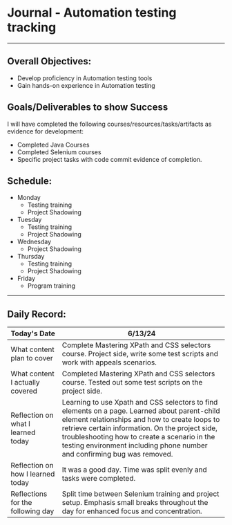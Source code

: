 # Journal - Automation testing tracking

---

## Overall Objectives:

[//]: # (The example\(s\) below should be specifics of the content that you plan on covering over the course of the 2 week learning period.  Additionally, they should be based directly on feedback from your manager.)
- Develop proficiency in Automation testing tools
- Gain hands-on experience in Automation testing

## Goals/Deliverables to show Success
I will have completed the following courses/resources/tasks/artifacts as evidence for development:

[//]: # (The example\(s\) below are EXHAUSTIVE, and should be attinable within the scope of the two weeks. You can have stretch goals if you like, but be reasonable with yourself in terms of what is a fair workload)
- Completed Java Courses
- Completed Selenium courses
- Specific project tasks with code commit evidence of completion.

## Schedule:

[//]: # (Complete this outline to show what you plan on covering each day - remember however, that this will likely change depending on your pprogress.  That is fine - just update it when you need to!)

- Monday
    - Testing training
    - Project Shadowing
- Tuesday
    - Testing training
    - Project Shadowing
- Wednesday
    - Project Shadowing
- Thursday
    - Testing training
    - Project Shadowing
- Friday
    - Program training

--- 
## Daily Record:
[//]: # (You’ll make one of these each day - just copy, paste, and edit the entry, keeping the most recent post at the top of this page. 
This reflection is what you’ll use to share out each day at standup.  
Remember however, that it is a guide only, and should be used accordingly.)

[//]: # (***Lastly, please remember that this daily record is for you.  
While your coaches will use it as a soft point of accountability, 
you should use it only as much as it supports your reflections in learning.
Sentences, bullet points, paragraphs, copy and pastes are welcome!***)

| Today's Date  | 6/13/24                                                                                                                                                                                                                                                                                                                       | 
|---|-------------------------------------------------------------------------------------------------------------------------------------------------------------------------------------------------------------------------------------------------------------------------------------------------------------------------------|
| What content plan to cover  | Complete Mastering XPath and CSS selectors course. Project side, write some test scripts and work with appeals scenarios.                                                                                                                                                                                                     |   
| What content I actually covered | Completed Mastering XPath and CSS selectors course. Tested out some test scripts on the project side.                                                                                                                                                                                                                         |  
| Reflection on what I learned today | Learning to use Xpath and CSS selectors to find elements on a page. Learned about parent-child element relationships and how to create loops to retrieve certain information. On the project side, troubleshooting how to create a scenario in the testing environment including phone number and confirming bug was removed. |   
| Reflection on how I learned today | It was a good day. Time was split evenly and tasks were completed.                                                                                                                                                                                                                                                            |
| Reflections for the following day| Split time between Selenium training and project setup. Emphasis small breaks throughout the day for enhanced focus and concentration.                                                                                                                                                                                        